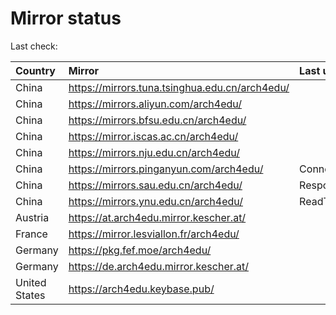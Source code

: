 <script src="./time.js"></script>
# Mirror status
Last check: <script type="text/javascript">localize(1670217537.4022505);</script>

|Country|Mirror|Last update|
|:------|:-----|:----------|
|China|https://mirrors.tuna.tsinghua.edu.cn/arch4edu/|<script type="text/javascript">localize(1670178808);</script>|
|China|https://mirrors.aliyun.com/arch4edu/|<script type="text/javascript">localize(1670135541);</script>|
|China|https://mirrors.bfsu.edu.cn/arch4edu/|<script type="text/javascript">localize(1670178808);</script>|
|China|https://mirror.iscas.ac.cn/arch4edu/|<script type="text/javascript">localize(1670178808);</script>|
|China|https://mirrors.nju.edu.cn/arch4edu/|<script type="text/javascript">localize(1670135541);</script>|
|China|https://mirrors.pinganyun.com/arch4edu/|ConnectTimeout|
|China|https://mirrors.sau.edu.cn/arch4edu/|Response 500|
|China|https://mirrors.ynu.edu.cn/arch4edu/|ReadTimeout|
|Austria|https://at.arch4edu.mirror.kescher.at/|<script type="text/javascript">localize(1670178808);</script>|
|France|https://mirror.lesviallon.fr/arch4edu/|<script type="text/javascript">localize(1670178808);</script>|
|Germany|https://pkg.fef.moe/arch4edu/|<script type="text/javascript">localize(1670178808);</script>|
|Germany|https://de.arch4edu.mirror.kescher.at/|<script type="text/javascript">localize(1670178808);</script>|
|United States|https://arch4edu.keybase.pub/|<script type="text/javascript">localize(1670178808);</script>|

<script src="./tablefilter/tablefilter.js"></script>
<script src="./table.js"></script>